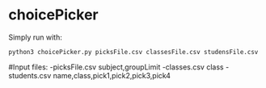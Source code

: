 # choicePicker

Simply run with:
```
python3 choicePicker.py picksFile.csv classesFile.csv studensFile.csv
```

#Input files:
-picksFile.csv
subject,groupLimit
-classes.csv
class
-students.csv
name,class,pick1,pick2,pick3,pick4
